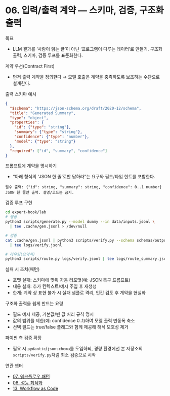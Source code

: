 # 06. 입력/출력 계약 — 스키마, 검증, 구조화 출력

목표
- LLM 결과를 ‘사람이 읽는 글’이 아닌 ‘프로그램이 다루는 데이터’로 만들기. 구조화 출력, 스키마, 검증 루프를 표준화한다.

계약 우선(Contract First)
- 먼저 출력 계약을 정의한다 → 모델 호출은 계약을 충족하도록 보조하는 수단으로 설계한다.

출력 스키마 예시
```json
{
  "$schema": "https://json-schema.org/draft/2020-12/schema",
  "title": "Generated Summary",
  "type": "object",
  "properties": {
    "id": {"type": "string"},
    "summary": {"type": "string"},
    "confidence": {"type": "number"},
    "model": {"type": "string"}
  },
  "required": ["id", "summary", "confidence"]
}
```

프롬프트에 계약을 명시하기
- “아래 형식의 ‘JSON 한 줄’로만 답하라”는 요구와 필드/타입 힌트를 포함한다.
```text
필수 출력: {"id": string, "summary": string, "confidence": 0..1 number}
JSON 한 줄만 출력. 설명/코드는 금지.
```

검증 루프 구현
```bash
cd expert-book/lab
# 생성
python3 scripts/generate.py --model dummy --in data/inputs.jsonl \
  | tee .cache/gen.jsonl > /dev/null

# 검증
cat .cache/gen.jsonl | python3 scripts/verify.py --schema schemas/output.schema.json \
  | tee logs/verify.jsonl

# 라우팅(요약치)
python3 scripts/route.py logs/verify.jsonl | tee logs/route_summary.json
```

실패 시 조치(패턴)
- 포맷 실패: 스키마에 맞춰 자동 리포맷(예: JSON 복구 프롬프트)
- 내용 실패: 추가 컨텍스트/예시 주입 후 재생성
- 한계: 계약 상 표현 불가 시 실패 샘플로 격리, 인간 검토 후 계약을 현실화

구조화 출력을 쉽게 만드는 요령
- 필드 예시 제공, 기본값/빈 값 처리 규칙 명시
- 값의 범위를 제한(예: confidence 0..1)하여 모델 출력 변동폭 축소
- 선택 필드는 true/false 플래그와 함께 제공해 해석 모호성 제거

파이썬 측 검증 확장
- 필요 시 `pydantic`/`jsonschema`를 도입하되, 경량 환경에선 본 저장소의 `scripts/verify.py`처럼 최소 검증으로 시작

연관 챕터
- [07. 워크플로우 패턴](07-process-workflow.md)
- [08. 성능 최적화](08-performance.md)
- [13. Workflow as Code](13-workflow-as-code.md)

